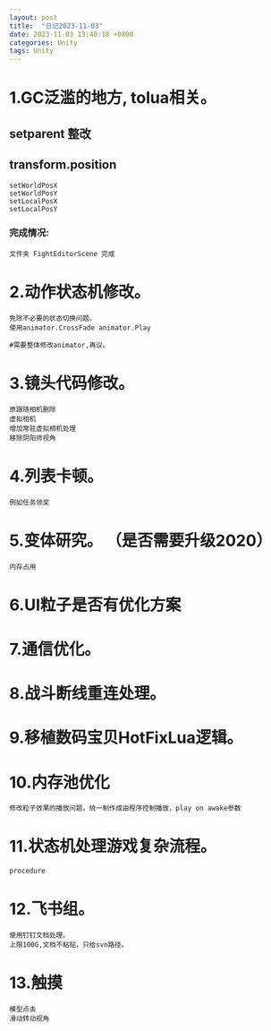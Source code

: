 ```yaml
---
layout: post
title:  "日记2023-11-03"
date: 2023-11-03 13:40:18 +0800
categories: Unity
tags: Unity
---
```



# 1.GC泛滥的地方,   tolua相关。
##	setparent 整改
##	transform.position

	setWorldPosX
	setWorldPosY 
	setLocalPosX
	setLocalPosY

### 完成情况:
	文件夹 FightEditorScene 完成


# 2.动作状态机修改。
	免除不必要的状态切换问题。
	使用animator.CrossFade animator.Play

	#需要整体修改animator,再议。

# 3.镜头代码修改。
	原跟随相机删除
	虚拟相机
	增加常驻虚拟相机处理
	移除阴阳师视角

# 4.列表卡顿。
	例如任务领奖 

# 5.变体研究。 （是否需要升级2020）
	内存占用

# 6.UI粒子是否有优化方案

# 7.通信优化。

# 8.战斗断线重连处理。

# 9.移植数码宝贝HotFixLua逻辑。

# 10.内存池优化
	修改粒子效果的播放问题，统一制作成由程序控制播放，play on awake参数
	
# 11.状态机处理游戏复杂流程。
	procedure

# 12.飞书组。
	使用钉钉文档处理。
	上限100G,文档不粘贴，只给svn路径。

# 13.触摸
	模型点击
	滑动转动视角


